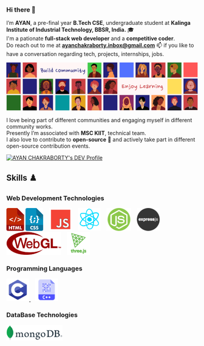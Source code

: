 
### Hi there 👋

I’m **AYAN**, a pre-final year **B.Tech CSE**, undergraduate student at **Kalinga Institute of Industrial Technology, BBSR, India.** 🎓<br>
I'm a pationate **full-stack web developer** and a **competitive coder**.<br>
Do reach out to me at **ayanchakraborty.inbox@gmail.com** 📫 if you like to have a conversation regarding tech, projects, internships, jobs.

<img src="https://github.com/ac-ayan/image-assets/blob/master/coverpage.png">
  
I love being part of different communities and engaging myself in different community works.<br>
Presently I’m associated with **MSC KIIT**, technical team.<br>
I also love to contribute to **open-source** 🎯  and actively take part in different open-source contribution events.

<a href="https://dev.to/acayan">
  <img src="https://d2fltix0v2e0sb.cloudfront.net/dev-badge.svg" alt="AYAN CHAKRABORTY's DEV Profile" height="30" width="30"></a>

## Skills ♟️

### Web Development Technologies

<p float="left">
  
  <img src="https://github.com/ac-ayan/image-assets/blob/master/html-css.png"  height="60" />
  &nbsp&nbsp
   <img src="https://github.com/ac-ayan/image-assets/blob/master/js.gif"  height="60" /> 
  &nbsp&nbsp
    <img src="https://github.com/ac-ayan/image-assets/blob/master/react.gif"  height="60" />
  &nbsp&nbsp
    <img src="https://github.com/ac-ayan/image-assets/blob/master/nodejs.png"  height="60" />
  &nbsp&nbsp
    <img src="https://github.com/ac-ayan/image-assets/blob/master/expjs.png"  height="60" />
    &nbsp&nbsp
    <img src="https://github.com/ac-ayan/image-assets/blob/master/webgl.png"  height="60" />
   &nbsp&nbsp
    <img src="https://github.com/ac-ayan/image-assets/blob/master/3js.png"  height="60" />
 </p>
 
 ### Programming Languages
 
 <p float="left">
  <a href="https://www.docker.com/" target="_blank" >
    <img src="https://github.com/ac-ayan/image-assets/blob/master/c.png"  height="60" /> 
  </a>
  &nbsp&nbsp
    <a href="https://golang.org/" target="_blank" >
    <img src="https://github.com/ac-ayan/image-assets/blob/master/c%2B%2B.png"  height="60" />
  </a>
 </p>
 
  ### DataBase Technologies
 
 <p float="left">
  <a href="https://www.docker.com/" target="_blank" >
    <img src="https://github.com/ac-ayan/image-assets/blob/master/mongodb.png"  height="40" /> 
  </a>
 </p>
